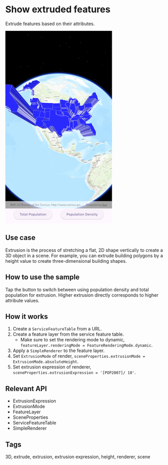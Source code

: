 # Show extruded features

Extrude features based on their attributes.

![Image of show extruded features](show_extruded_features.png)

## Use case

Extrusion is the process of stretching a flat, 2D shape vertically to create a 3D object in a scene. For example, you can extrude building polygons by a height value to create three-dimensional building shapes.

## How to use the sample

Tap the button to switch between using population density and total population for extrusion. Higher extrusion directly corresponds to higher attribute values.

## How it works

1. Create a `ServiceFeatureTable` from a URL.
2. Create a feature layer from the service feature table.
   * Make sure to set the rendering mode to dynamic, `featureLayer.renderingMode = FeatureRenderingMode.dynamic`.
3. Apply a `SimpleRenderer` to the feature layer.
4. Set `ExtrusionMode` of render, `sceneProperties.extrusionMode = ExtrusionMode.absoluteHeight`.
5. Set extrusion expression of renderer, `sceneProperties.extrusionExpression = '[POP2007]/ 10'`.

## Relevant API

* ExtrusionExpression
* ExtrusionMode
* FeatureLayer
* SceneProperties
* ServiceFeatureTable
* SimpleRenderer

## Tags

3D, extrude, extrusion, extrusion expression, height, renderer, scene
